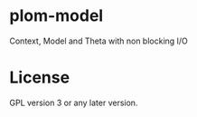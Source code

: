 plom-model
==========

Context, Model and Theta with non blocking I/O

License
=======

GPL version 3 or any later version.
